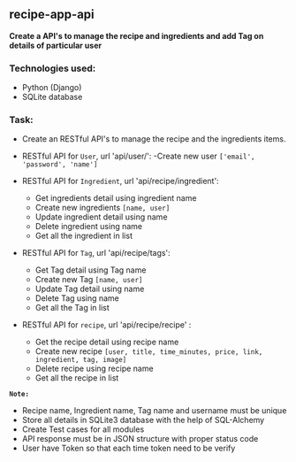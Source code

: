 ## recipe-app-api

**Create a API's to manage the recipe and ingredients and add Tag on details of particular user**
### Technologies used:
- Python (Django)
- SQLite database

### Task:
- Create an RESTful API's to manage the recipe and the ingredients items.
- RESTful API for `User`, url 'api/user/':
	-Create new user `['email', 'password', 'name']`

- RESTful API for `Ingredient`, url 'api/recipe/ingredient':
	- Get ingredients detail using ingredient name
	- Create new ingredients `[name, user]`
	- Update ingredient detail using name
	- Delete ingredient using name
	- Get all the ingredient in list

- RESTful API for `Tag`, url 'api/recipe/tags':
	- Get Tag detail using Tag name
	- Create new Tag `[name, user]`
	- Update Tag detail using name
	- Delete Tag using name
	- Get all the Tag in list

- RESTful API for `recipe`, url 'api/recipe/recipe' :
	- Get the recipe detail using recipe name
	- Create new recipe `[user, title, time_minutes, price, link, ingredient, tag, image]`
	- Delete recipe using recipe name
	- Get all the recipe in list

 **`Note:`**

- Recipe name, Ingredient name, Tag name and username must be unique
- Store all details in SQLite3 database with the help of SQL-Alchemy
- Create Test cases for all modules
- API response must be in JSON structure with proper status code
- User have Token so that each time token need to be verify
